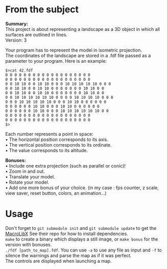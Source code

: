# From the subject

__Summary:__  
This project is about representing a landscape as a 3D object in which all surfaces are outlined in lines.  
Version: 3  

Your program has to represent the model in isometric projection.  
The coordinates of the landscape are stored in a .fdf file passed as a parameter to
your program. Here is an example:
```
$>cat 42.fdf
0 0 0 0 0 0 0 0 0 0 0 0 0 0 0 0 0 0 0
0 0 0 0 0 0 0 0 0 0 0 0 0 0 0 0 0 0 0
0 0 10 10 0 0 10 10 0 0 0 10 10 10 10 10 0 0 0
0 0 10 10 0 0 10 10 0 0 0 0 0 0 0 10 10 0 0
0 0 10 10 0 0 10 10 0 0 0 0 0 0 0 10 10 0 0
0 0 10 10 10 10 10 10 0 0 0 0 10 10 10 10 0 0 0
0 0 0 10 10 10 10 10 0 0 0 10 10 0 0 0 0 0 0
0 0 0 0 0 0 10 10 0 0 0 10 10 0 0 0 0 0 0
0 0 0 0 0 0 10 10 0 0 0 10 10 10 10 10 10 0 0
0 0 0 0 0 0 0 0 0 0 0 0 0 0 0 0 0 0 0
0 0 0 0 0 0 0 0 0 0 0 0 0 0 0 0 0 0 0
$>
```
Each number represents a point in space:  
• The horizontal position corresponds to its axis.  
• The vertical position corresponds to its ordinate.  
• The value corresponds to its altitude.  
  
__Bonuses:__  
• Include one extra projection (such as parallel or conic)!  
• Zoom in and out.  
• Translate your model.  
• Rotate your model.  
• Add one more bonus of your choice. (in my case : fps counter, z scale, view saver, reset button, colors, an animation...)  

# Usage
Don't forget to `git submodule init` and `git submodule update` to get the [MacroLibX](https://github.com/seekrs/MacroLibX) See their repo for how to install dependencies.  
`make` to create a binary which displays a still image, or `make bonus` for the version with bonuses.  
`./fdf [path_to_map].fdf`. You can use `-a` to use any file as input and `-f` to silence the warnings and parse the map as if it was perfect.  
The controls are displayed when launching a map.
